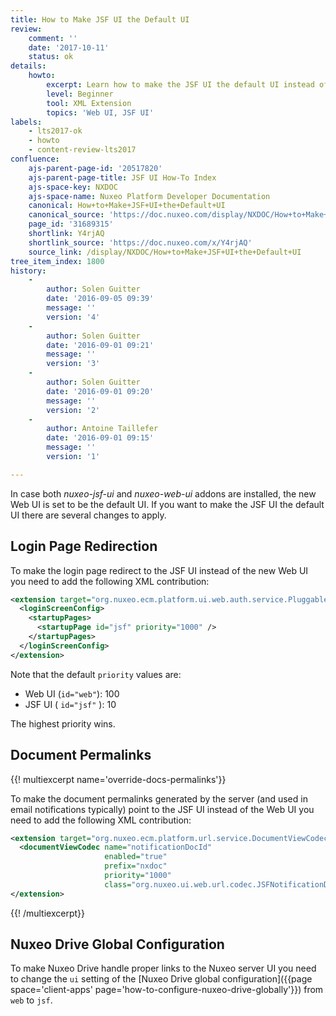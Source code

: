 ```yaml
---
title: How to Make JSF UI the Default UI
review:
    comment: ''
    date: '2017-10-11'
    status: ok
details:
    howto:
        excerpt: Learn how to make the JSF UI the default UI instead of the Web UI.
        level: Beginner
        tool: XML Extension
        topics: 'Web UI, JSF UI'
labels:
    - lts2017-ok
    - howto
    - content-review-lts2017
confluence:
    ajs-parent-page-id: '20517820'
    ajs-parent-page-title: JSF UI How-To Index
    ajs-space-key: NXDOC
    ajs-space-name: Nuxeo Platform Developer Documentation
    canonical: How+to+Make+JSF+UI+the+Default+UI
    canonical_source: 'https://doc.nuxeo.com/display/NXDOC/How+to+Make+JSF+UI+the+Default+UI'
    page_id: '31689315'
    shortlink: Y4rjAQ
    shortlink_source: 'https://doc.nuxeo.com/x/Y4rjAQ'
    source_link: /display/NXDOC/How+to+Make+JSF+UI+the+Default+UI
tree_item_index: 1800
history:
    -
        author: Solen Guitter
        date: '2016-09-05 09:39'
        message: ''
        version: '4'
    -
        author: Solen Guitter
        date: '2016-09-01 09:21'
        message: ''
        version: '3'
    -
        author: Solen Guitter
        date: '2016-09-01 09:20'
        message: ''
        version: '2'
    -
        author: Antoine Taillefer
        date: '2016-09-01 09:15'
        message: ''
        version: '1'

---
```

In case both _nuxeo-jsf-ui_ and _nuxeo-web-ui_ addons are installed, the new Web UI is set to be the default UI.
If you want to make the JSF UI the default UI there are several changes to apply.

## Login Page Redirection

To make the login page redirect to the JSF UI instead of the new Web UI you need to add the following XML contribution:

```xml
<extension target="org.nuxeo.ecm.platform.ui.web.auth.service.PluggableAuthenticationService" point="loginScreen">
  <loginScreenConfig>
    <startupPages>
      <startupPage id="jsf" priority="1000" />
    </startupPages>
  </loginScreenConfig>
</extension>
```

Note that the default `priority` values are:

*   Web UI (`id="web"`): 100
*   JSF UI ( `id="jsf"` ): 10

The highest priority wins.

## Document Permalinks

{{! multiexcerpt name='override-docs-permalinks'}}

To make the document permalinks generated by the server (and used in email notifications typically) point to the JSF UI instead of the Web UI you need to add the following XML contribution:

```xml
<extension target="org.nuxeo.ecm.platform.url.service.DocumentViewCodecService" point="codecs">
  <documentViewCodec name="notificationDocId"
                     enabled="true"
                     prefix="nxdoc"
                     priority="1000"
                     class="org.nuxeo.ui.web.url.codec.JSFNotificationDocumentIdCodec" />
</extension>
```

{{! /multiexcerpt}}

## Nuxeo Drive Global Configuration

To make Nuxeo Drive handle proper links to the Nuxeo server UI you need to change the `ui` setting of the [Nuxeo Drive global configuration]({{page space='client-apps' page='how-to-configure-nuxeo-drive-globally'}}) from `web` to `jsf`.
